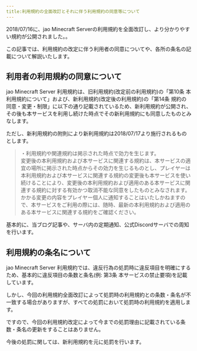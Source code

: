 ```yaml
---
title:利用規約の全面改訂とそれに伴う利用規約の同意等について 
---
```


2018/07/16に、jao Minecraft Serverの利用規約を全面改訂し、より分かりやすい規約が公開されました。。

この記事では、利用規約の改定に伴う利用者の同意についてや、各所の条名の記載について解説いたします。

## 利用者の利用規約の同意について

jao Minecraft Server 利用規約は、旧利用規約(改定前の利用規約)の「第10条 本利用規約について」および、新利用規約(改定後の利用規約)の「第14条 規約の同意・変更・制限」に以下の通り記載されているため、新利用規約が公開され、その後も本サービスを利用し続けた時点でその新利用規約にも同意したものとみなします。

ただし、新利用規約の附則により新利用規約は2018/07/17より施行されるものとします。

> ・利用規約や関連規約は掲示された時点で効力を生じます。  
> 変更後の本利用規約および本サービスに関連する規約は、本サービスの適宜の場所に掲示された時点からその効力を生じるものとし、プレイヤーは本利用規約および本サービスに関連する規約の変更後も本サービスを使い続けることにより、変更後の本利用規約および適用のある本サービスに関連する規約に対する有効かつ取消不能な同意をしたものとみなされます。  
> かかる変更の内容をプレイヤー個人に通知することはいたしかねますので、本サービスをご利用の際には、随時、最新の本利用規約および適用のある本サービスに関連する規約をご確認ください。

基本的に、当ブログ記事や、サーバ内の定期通知、公式Discordサーバでの周知を行います。

## 利用規約の条名について

jao Minecraft Server 利用規約では、違反行為の処罰時に違反項目を明確にするため、基本的に違反項目の条数と条名(例: 第3条 本サービスの禁止要項)を記載しています。

しかし、今回の利用規約全面改訂によって処罰時の利用規約との条数・条名が不一致する場合がありますが、すべての処罰において処罰時の利用規約を適用します。

ですので、今回の利用規約改定によって今までの処罰理由に記載されている条数・条名の更新をすることはありません。

今後の処罰に関しては、新利用規約を元に処罰を行います。
